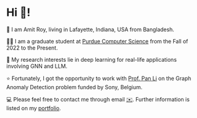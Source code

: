 
# Hi 👋! 
🌱 I am Amit Roy, living in Lafayette, Indiana, USA from Bangladesh. 

👨‍🎓 I am a graduate student at [Purdue Computer Science](https://www.cs.purdue.edu/) from the Fall of 2022 to the Present. 

🧐 My research interests lie in deep learning for real-life applications involving GNN and LLM.

⭐ Fortunately, I got the opportunity to work with [Prof. Pan Li](https://sites.google.com/view/panli-purdue/home) on the Graph Anomaly Detection problem funded by Sony, Belgium.

💻 Please feel free to contact me through email [✉️](mailto:roy206@purdue.edu). Further information is listed on my [portfolio](https://amitroy7781.github.io/). 

